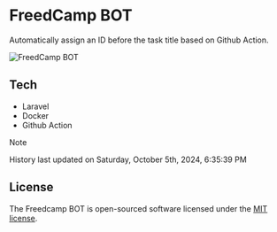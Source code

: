 # FreedCamp BOT

Automatically assign an ID before the task title based on Github Action.

![FreedCamp BOT](https://repository-images.githubusercontent.com/737932867/7d34798b-2680-471c-b089-a78a718d3d6a)

## Tech

- Laravel
- Docker
- Github Action

> [!NOTE]  
> History last updated on Saturday, October 5th, 2024, 6:35:39 PM

## License

The Freedcamp BOT is open-sourced software licensed under the [MIT license](https://opensource.org/licenses/MIT).
